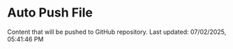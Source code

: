 # Auto Push File

Content that will be pushed to GitHub repository.
Last updated: 07/02/2025, 05:41:46 PM